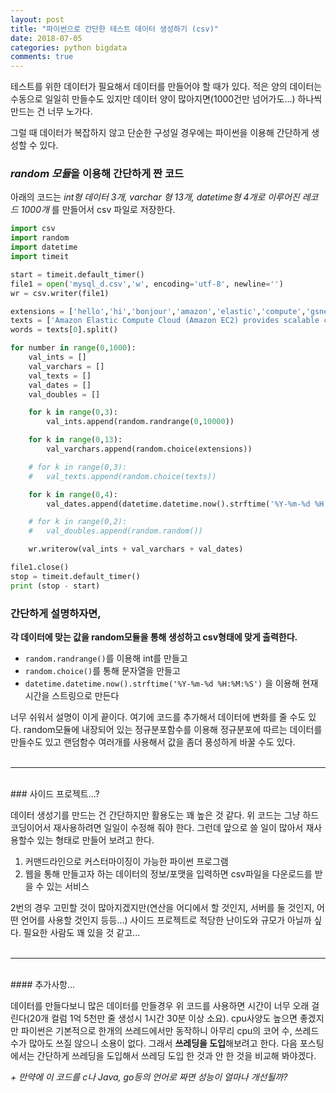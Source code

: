 ```yaml
---
layout: post
title: "파이썬으로 간단한 테스트 데이터 생성하기 (csv)"
date: 2018-07-05
categories: python bigdata
comments: true
---
```


테스트를 위한 데이터가 필요해서 데이터를 만들어야 할 때가 있다. 적은 양의 데이터는 수동으로 일일히 만들수도 있지만 데이터 양이 많아지면(1000건만 넘어가도...) 하나씩 만드는 건 너무 노가다.

그럴 때 데이터가 복잡하지 않고 단순한 구성일 경우에는 파이썬을 이용해 간단하게 생성할 수 있다. 

### *random 모듈*을 이용해 간단하게 짠 코드

아래의 코드는 *int형 데이터 3개, varchar 형 13개, datetime형 4개로 이루어진 레코드 1000개* 를 만들어서 csv 파일로 저장한다. 

```python
import csv
import random
import datetime
import timeit

start = timeit.default_timer()
file1 = open('mysql_d.csv','w', encoding='utf-8', newline='')
wr = csv.writer(file1)

extensions = ['hello','hi','bonjour','amazon','elastic','compute','gsneotek','everglow','line','kakaotalk','sql','test']
texts = ['Amazon Elastic Compute Cloud (Amazon EC2) provides scalable computing capacity in the Amazon Web Services (AWS) cloud. Using Amazon EC2 eliminates your need to invest in hardware up front so you can develop and deploy applications faster. You can use Amazon EC2 to launch as many or as few virtual servers as you need configure security and networking and manage storage. Amazon EC2 enables you to scale up or down to handle changes in requirements or spikes in popularity reducing your need to forecast traffic.','First you need to get set up to use Amazon EC2. After you are set up you are ready to complete the Getting Started tutorial for Amazon EC2. Whenever you need more information about an Amazon EC2 feature you can read the technical documentation.','You can provision Amazon EC2 resources such as instances and volumes directly using Amazon EC2. You can also provision Amazon EC2 resources using other services in AWS. For more information see the following documentation:','If you prefer to build applications using language-specific APIs instead of submitting a request over HTTP or HTTPS AWS provides libraries sample code tutorials and other resources for software developers. These libraries provide basic functions that automate tasks such as cryptographically signing your requestsetrying requests and handling error responses making it is easier for you to get started. For more information see AWS SDKs and Tools.']
words = texts[0].split()

for number in range(0,1000):
	val_ints = []
	val_varchars = []
	val_texts = []
	val_dates = []
	val_doubles = []

	for k in range(0,3):
		val_ints.append(random.randrange(0,10000))

	for k in range(0,13):
		val_varchars.append(random.choice(extensions))

	# for k in range(0,3):
	# 	val_texts.append(random.choice(texts))

	for k in range(0,4):
		val_dates.append(datetime.datetime.now().strftime('%Y-%m-%d %H:%M:%S'))

	# for k in range(0,2):
	# 	val_doubles.append(random.random())

	wr.writerow(val_ints + val_varchars + val_dates)

file1.close()
stop = timeit.default_timer()
print (stop - start)

```

### 간단하게 설명하자면, 

**각 데이터에 맞는 값을 random모듈을 통해 생성하고 csv형태에 맞게 출력한다.**

* `random.randrange()`를 이용해 int를 만들고
* `random.choice()`를 통해 문자열을 만들고 
* `datetime.datetime.now().strftime('%Y-%m-%d %H:%M:%S')` 을 이용해 현재 시간을 스트링으로 만든다

너무 쉬워서 설명이 이게 끝이다. 여기에 코드를 추가해서 데이터에 변화를 줄 수도 있다. random모듈에 내장되어 있는 정규분포함수를 이용해 정규분포에 따르는 데이터를 만들수도 있고 랜덤함수 여러개를 사용해서 값을 좀더 풍성하게 바꿀 수도 있다.
<br><br>

---

<br>
### 사이드 프로젝트...?

데이터 생성기를 만드는 건 간단하지만 활용도는 꽤 높은 것 같다. 위 코드는 그냥 하드 코딩이어서 재사용하려면 일일이 수정해 줘야 한다. 그런데 앞으로 쓸 일이 많아서 재사용할수 있는 형태로 만들어 보려고 한다. 

1. 커맨드라인으로 커스터마이징이 가능한 파이썬 프로그램 
2. 웹을 통해 만들고자 하는 데이터의 정보/포맷을 입력하면 csv파일을 다운로드를 받을 수 있는 서비스 

2번의 경우 고민할 것이 많아지겠지만(연산을 어디에서 할 것인지, 서버를 둘 것인지, 어떤 언어를 사용할 것인지 등등...) 사이드 프로젝트로 적당한 난이도와 규모가 아닐까 싶다. 필요한 사람도 꽤 있을 것 같고...
<br><br>

---

<br>
#### 추가사항...

데이터를 만들다보니 많은 데이터를 만들경우 위 코드를 사용하면 시간이 너무 오래 걸린다(20개 컬럼 1억 5천만 줄 생성시 1시간 30분 이상 소요). cpu사양도 높으면 좋겠지만 파이썬은 기본적으로 한개의 쓰레드에서만 동작하니 아무리 cpu의 코어 수, 쓰레드 수가 많아도 쓰질 않으니 소용이 없다. 그래서 **쓰레딩을 도입**해보려고 한다. 다음 포스팅에서는 간단하게 쓰레딩을 도입해서 쓰레딩 도입 한 것과 안 한 것을 비교해 봐야겠다.

 *+ 만약에 이 코드를 c나 Java, go등의 언어로 짜면 성능이 얼마나 개선될까?*
